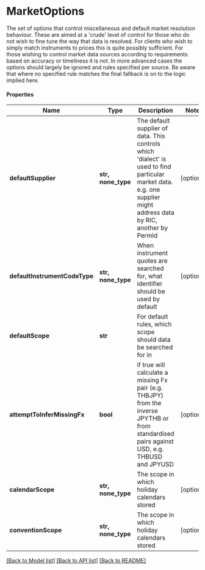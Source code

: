 # MarketOptions

The set of options that control miscellaneous and default market resolution behaviour.  These are aimed at a 'crude' level of control for those who do not wish to fine tune the way that data is resolved.  For clients who wish to simply match instruments to prices this is quite possibly sufficient. For those wishing to control market data sources  according to requirements based on accuracy or timeliness it is not. In more advanced cases the options should largely be ignored and rules specified  per source. Be aware that where no specified rule matches the final fallback is on to the logic implied here.

#### Properties
Name | Type | Description | Notes
------------ | ------------- | ------------- | -------------
**defaultSupplier** | **str, none_type** | The default supplier of data. This controls which &#x27;dialect&#x27; is used to find particular market data. e.g. one supplier might address data by RIC, another by PermId | [optional] 
**defaultInstrumentCodeType** | **str, none_type** | When instrument quotes are searched for, what identifier should be used by default | [optional] 
**defaultScope** | **str** | For default rules, which scope should data be searched for in | 
**attemptToInferMissingFx** | **bool** | if true will calculate a missing Fx pair (e.g. THBJPY) from the inverse JPYTHB or from standardised pairs against USD, e.g. THBUSD and JPYUSD | [optional] 
**calendarScope** | **str, none_type** | The scope in which holiday calendars stored | [optional] 
**conventionScope** | **str, none_type** | The scope in which holiday calendars stored | [optional] 

[[Back to Model list]](../README.md#documentation-for-models) [[Back to API list]](../README.md#documentation-for-api-endpoints) [[Back to README]](../README.md)

